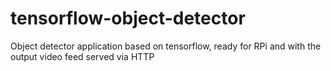 # tensorflow-object-detector
Object detector application based on tensorflow, ready for RPi and with the output video feed served via HTTP
